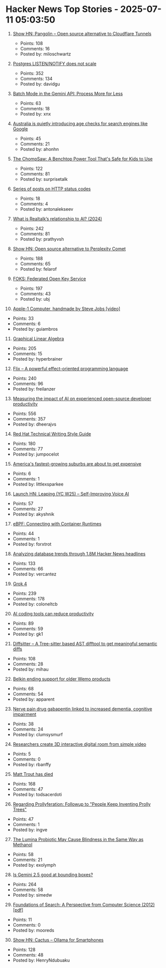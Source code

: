 # Hacker News Top Stories - 2025-07-11 05:03:50

1. [Show HN: Pangolin – Open source alternative to Cloudflare Tunnels](https://github.com/fosrl/pangolin)
   - Points: 108
   - Comments: 16
   - Posted by: miloschwartz

2. [Postgres LISTEN/NOTIFY does not scale](https://www.recall.ai/blog/postgres-listen-notify-does-not-scale)
   - Points: 352
   - Comments: 134
   - Posted by: davidgu

3. [Batch Mode in the Gemini API: Process More for Less](https://developers.googleblog.com/en/scale-your-ai-workloads-batch-mode-gemini-api/)
   - Points: 63
   - Comments: 18
   - Posted by: xnx

4. [Australia is quietly introducing age checks for search engines like Google](https://www.abc.net.au/news/2025-07-11/age-verification-search-engines/105516256)
   - Points: 45
   - Comments: 21
   - Posted by: ahonhn

5. [The ChompSaw: A Benchtop Power Tool That's Safe for Kids to Use](https://www.core77.com/posts/137602/The-ChompSaw-A-Benchtop-Power-Tool-Thats-Safe-for-Kids-to-Use)
   - Points: 122
   - Comments: 81
   - Posted by: surprisetalk

6. [Series of posts on HTTP status codes](https://evertpot.com/http/)
   - Points: 18
   - Comments: 4
   - Posted by: antonalekseev

7. [What is Realtalk’s relationship to AI? (2024)](https://dynamicland.org/2024/FAQ/#What_is_Realtalks_relationship_to_AI)
   - Points: 242
   - Comments: 81
   - Posted by: prathyvsh

8. [Show HN: Open source alternative to Perplexity Comet](https://www.browseros.com/)
   - Points: 188
   - Comments: 65
   - Posted by: felarof

9. [FOKS: Federated Open Key Service](https://foks.pub/)
   - Points: 197
   - Comments: 43
   - Posted by: ubj

10. [Apple-1 Computer, handmade by Steve Jobs [video]](https://www.youtube.com/watch?v=XdBKuBhdZwg)
   - Points: 33
   - Comments: 6
   - Posted by: guiambros

11. [Graphical Linear Algebra](https://graphicallinearalgebra.net/)
   - Points: 205
   - Comments: 15
   - Posted by: hyperbrainer

12. [Flix – A powerful effect-oriented programming language](https://flix.dev/)
   - Points: 240
   - Comments: 96
   - Posted by: freilanzer

13. [Measuring the impact of AI on experienced open-source developer productivity](https://metr.org/blog/2025-07-10-early-2025-ai-experienced-os-dev-study/)
   - Points: 556
   - Comments: 357
   - Posted by: dheerajvs

14. [Red Hat Technical Writing Style Guide](https://stylepedia.net/style/)
   - Points: 180
   - Comments: 77
   - Posted by: jumpocelot

15. [America's fastest-growing suburbs are about to get expensive](https://www.vox.com/future-perfect/417892/suburbs-sunbelt-housing-affordability-yimby)
   - Points: 6
   - Comments: 1
   - Posted by: littlexsparkee

16. [Launch HN: Leaping (YC W25) – Self-Improving Voice AI](undefined)
   - Points: 57
   - Comments: 27
   - Posted by: akyshnik

17. [eBPF: Connecting with Container Runtimes](https://h0x0er.github.io/blog/2025/06/29/ebpf-connecting-with-container-runtimes/)
   - Points: 44
   - Comments: 1
   - Posted by: forxtrot

18. [Analyzing database trends through 1.8M Hacker News headlines](https://camelai.com/blog/hn-database-hype/)
   - Points: 133
   - Comments: 66
   - Posted by: vercantez

19. [Grok 4](https://simonwillison.net/2025/Jul/10/grok-4/)
   - Points: 239
   - Comments: 178
   - Posted by: coloneltcb

20. [AI coding tools can reduce productivity](https://secondthoughts.ai/p/ai-coding-slowdown)
   - Points: 89
   - Comments: 59
   - Posted by: gk1

21. [Diffsitter – A Tree-sitter based AST difftool to get meaningful semantic diffs](https://github.com/afnanenayet/diffsitter)
   - Points: 108
   - Comments: 28
   - Posted by: mihau

22. [Belkin ending support for older Wemo products](https://www.belkin.com/support-article/?articleNum=335419)
   - Points: 68
   - Comments: 54
   - Posted by: apparent

23. [Nerve pain drug gabapentin linked to increased dementia, cognitive impairment](https://medicalxpress.com/news/2025-07-nerve-pain-drug-gabapentin-linked.html)
   - Points: 38
   - Comments: 24
   - Posted by: clumsysmurf

24. [Researchers create 3D interactive digital room from simple video](https://news.cornell.edu/stories/2025/06/researchers-create-3d-interactive-digital-room-simple-video)
   - Points: 5
   - Comments: 0
   - Posted by: rbanffy

25. [Matt Trout has died](https://www.shadowcat.co.uk/2025/07/09/ripples-they-cause-in-the-world/)
   - Points: 168
   - Comments: 47
   - Posted by: todsacerdoti

26. [Regarding Prollyferation: Followup to "People Keep Inventing Prolly Trees"](https://www.dolthub.com/blog/2025-07-03-regarding-prollyferation/)
   - Points: 47
   - Comments: 1
   - Posted by: ingve

27. [The Lumina Probiotic May Cause Blindness in the Same Way as Methanol](https://substack.com/home/post/p-168042147)
   - Points: 58
   - Comments: 21
   - Posted by: exolymph

28. [Is Gemini 2.5 good at bounding boxes?](https://simedw.com/2025/07/10/gemini-bounding-boxes/)
   - Points: 264
   - Comments: 58
   - Posted by: simedw

29. [Foundations of Search: A Perspective from Computer Science (2012) [pdf]](https://staffwww.dcs.shef.ac.uk/people/J.Marshall/publications/SFR09_16%20Marshall%20&%20Neumann_PP.pdf)
   - Points: 11
   - Comments: 0
   - Posted by: mooreds

30. [Show HN: Cactus – Ollama for Smartphones](undefined)
   - Points: 128
   - Comments: 48
   - Posted by: HenryNdubuaku

